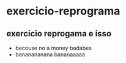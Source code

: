 # exercicio-reprograma

## exercicio reprogama e isso

- becouse no a money badabes
- bananananana bananaaaaa
